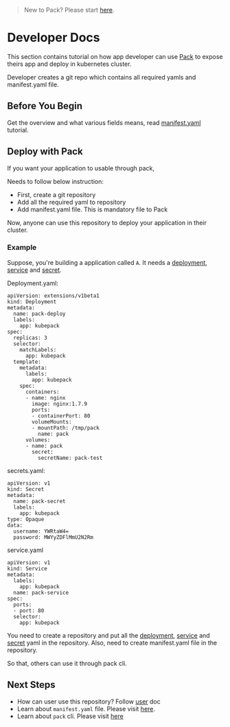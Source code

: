 > New to Pack? Please start [here](/docs/tutorials/README.md).

# Developer Docs

This section contains tutorial on how app developer can use [Pack](https://github.com/kubepack/pack) to expose 
theirs app and deploy in kubernetes cluster.

Developer creates a git repo which contains all required yamls and manifest.yaml file. 

## Before You Begin

Get the overview and what various fields means, read [manifest.yaml](/docs/tutorials/manifest.md) tutorial.


## Deploy with Pack

If you want your application to usable through pack, 

Needs to follow below instruction:

 - First, create a git repository
 - Add all the required yaml to repository
 - Add manifest.yaml file. This is mandatory file to Pack
 
Now, anyone can use this repository to deploy your application in their cluster.

### Example  

Suppose, you're building a application called `A`. It needs a [deployment](https://raw.githubusercontent.com/kubepack/pack/doc-init/docs/tutorials/deployment.yaml), [service](https://raw.githubusercontent.com/kubepack/pack/doc-init/docs/tutorials/service.yaml) and [secret](https://raw.githubusercontent.com/kubepack/pack/doc-init/docs/tutorials/secret.yaml).

Deployment.yaml:
```
apiVersion: extensions/v1beta1
kind: Deployment
metadata:
  name: pack-deploy
  labels:
    app: kubepack
spec:
  replicas: 3
  selector:
    matchLabels:
      app: kubepack
  template:
    metadata:
      labels:
        app: kubepack
    spec:
      containers:
      - name: nginx
        image: nginx:1.7.9
        ports:
        - containerPort: 80
        volumeMounts:
        - mountPath: /tmp/pack
          name: pack
      volumes:
      - name: pack
        secret:
          secretName: pack-test
```

secrets.yaml: 

```
apiVersion: v1
kind: Secret
metadata:
  name: pack-secret
  labels:
    app: kubepack
type: Opaque
data:
  username: YWRtaW4=
  password: MWYyZDFlMmU2N2Rm
```

service.yaml

```
apiVersion: v1
kind: Service
metadata:
  labels:
    app: kubepack
  name: pack-service
spec:
  ports:
  - port: 80
  selector:
    app: kubepack
```

You need to create a repository and put all the [deployment](https://raw.githubusercontent.com/kubepack/pack/doc-init/docs/tutorials/deployment.yaml), [service](https://raw.githubusercontent.com/kubepack/pack/doc-init/docs/tutorials/service.yaml) and [secret](https://raw.githubusercontent.com/kubepack/pack/doc-init/docs/tutorials/secret.yaml) yaml in the repository.
Also, need to create manifest.yaml file in the repository.

So that, others can use it through pack cli.

## Next Steps

 - How can user use this repository? Follow [user](/docs/tutorials/user-doc.md) doc
 - Learn about `manifest.yaml` file. Please visit [here](/docs/tutorials/manifest.md).
 - Learn about `pack` cli. Please visit [here](/docs/tutorials/cli.md)
